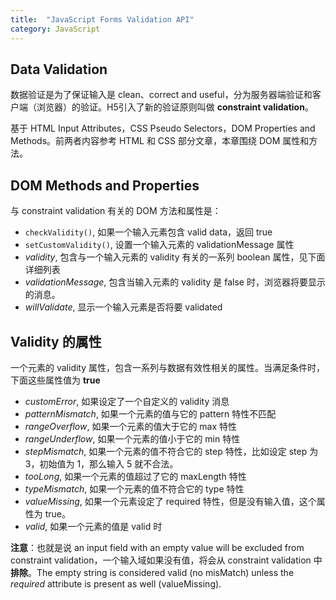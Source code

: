 ```yaml
---
title:  "JavaScript Forms Validation API"
category: JavaScript
---
```

## Data Validation

数据验证是为了保证输入是 clean、correct and useful，分为服务器端验证和客户端（浏览器）的验证。H5引入了新的验证原则叫做 **constraint validation**。

基于 HTML Input Attributes，CSS Pseudo Selectors，DOM Properties and Methods。前两者内容参考 HTML 和 CSS 部分文章，本章围绕 DOM 属性和方法。

<!--more-->

## DOM Methods and Properties

与 constraint validation 有关的 DOM 方法和属性是：

+ `checkValidity()`, 如果一个输入元素包含 valid data，返回 true
+ `setCustomValidity()`, 设置一个输入元素的 validationMessage 属性
+ _validity_, 包含与一个输入元素的 validity 有关的一系列 boolean 属性，见下面详细列表
+ _validationMessage_, 包含当输入元素的 validity 是 false 时，浏览器将要显示的消息。
+ _willValidate_, 显示一个输入元素是否将要 validated

## Validity 的属性

一个元素的 validity 属性，包含一系列与数据有效性相关的属性。当满足条件时，下面这些属性值为 **true**

+ _customError_, 如果设定了一个自定义的 validity 消息
+ _patternMismatch_, 如果一个元素的值与它的 pattern 特性不匹配
+ _rangeOverflow_, 如果一个元素的值大于它的 max 特性
+ _rangeUnderflow_, 如果一个元素的值小于它的 min 特性
+ _stepMismatch_, 如果一个元素的值不符合它的 step 特性，比如设定 step 为 3，初始值为 1，那么输入 5 就不合法。
+ _tooLong_, 如果一个元素的值超过了它的 maxLength 特性
+ _typeMismatch_, 如果一个元素的值不符合它的 type 特性
+ _valueMissing_, 如果一个元素设定了 required 特性，但是没有输入值，这个属性为 true。
+ _valid_, 如果一个元素的值是 valid 时

**注意**：也就是说 <span class="blue-text">an input field with an empty value will be excluded from constraint validation</span>，一个输入域如果没有值，将会从 constraint validation 中**排除**。The empty string is considered valid (no misMatch) unless the _required_ attribute is present as well (valueMissing).

